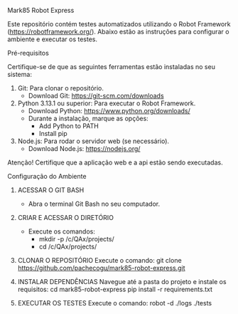 Mark85 Robot Express

Este repositório contém testes automatizados utilizando o Robot Framework (https://robotframework.org/). 
Abaixo estão as instruções para configurar o ambiente e executar os testes.

Pré-requisitos

Certifique-se de que as seguintes ferramentas estão instaladas no seu sistema:

1. Git: Para clonar o repositório.
   - Download Git: https://git-scm.com/downloads
2. Python 3.13.1 ou superior: Para executar o Robot Framework.
   - Download Python: https://www.python.org/downloads/
   - Durante a instalação, marque as opções:
     - Add Python to PATH
     - Install pip
3. Node.js: Para rodar o servidor web (se necessário).
   - Download Node.js: https://nodejs.org/

Atenção! Certifique que a aplicação web e a api estão sendo executadas.

Configuração do Ambiente

1. ACESSAR O GIT BASH
   - Abra o terminal Git Bash no seu computador.

2. CRIAR E ACESSAR O DIRETÓRIO

   - Execute os comandos:
      - mkdir -p /c/QAx/projects/
      - cd /c/QAx/projects/

3. CLONAR O REPOSITÓRIO
   Execute o comando:
   git clone https://github.com/pachecogu/mark85-robot-express.git

4. INSTALAR DEPENDÊNCIAS
   Navegue até a pasta do projeto e instale os requisitos:
   cd mark85-robot-express
   pip install -r requirements.txt

5. EXECUTAR OS TESTES
    Execute o comando:
    robot -d ./logs ./tests
   
  
